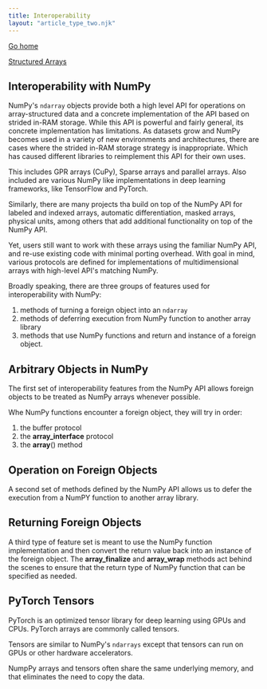 ```yaml
---
title: Interoperability
layout: "article_type_two.njk"
---
```

[Go home](/index.html)

[Structured Arrays](https://numpy.org/doc/stable/user/basics.interoperability.html)

## Interoperability with NumPy

NumPy's `ndarray` objects provide both a high level API for operations on array-structured data and a concrete implementation of the API based on strided in-RAM storage. While this API is powerful and fairly general, its concrete implementation has limitations. As datasets grow and NumPy becomes used in a variety of new environments and architectures, there are cases where the strided in-RAM storage strategy is inappropriate. Which has caused different libraries to reimplement this API for their own uses.

This includes GPR arrays (CuPy), Sparse arrays and parallel arrays. Also included are various NumPy like implementations in deep learning frameworks, like TensorFlow and PyTorch.

Similarly, there are many projects tha build on top of the NumPy API for labeled and indexed arrays, automatic differentiation, masked arrays, physical units, among others that add additional functionality on top of the NumPy API.

Yet, users still want to work with these arrays using the familiar NumPy API, and re-use existing code with minimal porting overhead. With goal in mind, various protocols are defined for implementations of multidimensional arrays with high-level API's matching NumPy.

Broadly speaking, there are three groups of features used for interoperability with NumPy:

1. methods of turning a foreign object into an `ndarray`
2. methods of deferring execution from NumPy function to another array library
3. methods that use NumPy functions and return and instance of a foreign object.

## Arbitrary Objects in NumPy

The first set of interoperability features from the NumPy API allows foreign objects to be treated as NumPy arrays whenever possible.

Whe NumPy functions encounter a foreign object, they will try in order:

1. the buffer protocol
2. the __array_interface__ protocol
3. the __array__() method

## Operation on Foreign Objects

A second set of methods defined by the NumPy API allows us to defer the execution from a NumPY function to another array library.

## Returning Foreign Objects

A third type of feature set is meant to use the NumPy function implementation and then convert the return value back into an instance of the foreign object. The __array_finalize__ and __array_wrap__ methods act behind the scenes to ensure that the  return type of NumPy function that can be specified as needed.

## PyTorch Tensors

PyTorch is an optimized tensor library for deep learning using GPUs and CPUs. PyTorch arrays are commonly called tensors.

Tensors are similar to NumPy's `ndarrays` except that tensors can run on GPUs or other hardware accelerators.

NumpPy arrays and tensors often share the same underlying memory, and that eliminates the need to copy the data.